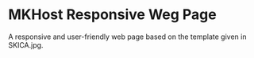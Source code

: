# MKHost Responsive Weg Page

А responsive and user-friendly web page based on the template given in SKICA.jpg.




